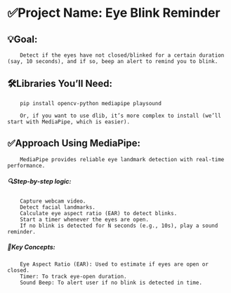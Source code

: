 # ✅Project Name: Eye Blink Reminder
## 💡Goal:
        Detect if the eyes have not closed/blinked for a certain duration (say, 10 seconds), and if so, beep an alert to remind you to blink.

## 🛠️Libraries You’ll Need:
        pip install opencv-python mediapipe playsound

        Or, if you want to use dlib, it’s more complex to install (we’ll start with MediaPipe, which is easier).



## ✅Approach Using MediaPipe:
        MediaPipe provides reliable eye landmark detection with real-time performance.
##### 🔍Step-by-step logic:
        Capture webcam video.
        Detect facial landmarks.
        Calculate eye aspect ratio (EAR) to detect blinks.
        Start a timer whenever the eyes are open.
        If no blink is detected for N seconds (e.g., 10s), play a sound reminder.



##### 🧠Key Concepts:
        Eye Aspect Ratio (EAR): Used to estimate if eyes are open or closed.
        Timer: To track eye-open duration.
        Sound Beep: To alert user if no blink is detected in time.